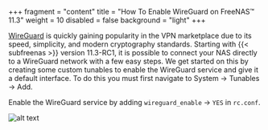 +++
fragment = "content"
title = "How To Enable WireGuard on FreeNAS™ 11.3"
weight = 10
disabled = false
background = "light"
+++

[WireGuard](https://www.wireguard.com/ "WireGuard homepage") is quickly
gaining popularity in the VPN marketplace due to its speed, simplicity,
and modern cryptography standards. Starting with {{< subfreenas >}}
version 11.3-RC1, it is possible to connect your NAS directly to a
WireGuard network with a few easy steps. We get started on this by
creating some custom tunables to enable the WireGuard service and give
it a default interface. To do this you must first navigate to
System &rightarrow; Tunables &rightarrow; Add.

Enable the WireGuard service by adding
`wireguard_enable` &rightarrow; `YES` in `rc.conf`.

![alt text](/images/wireguard-enable.png "Enabling WireGuard")
